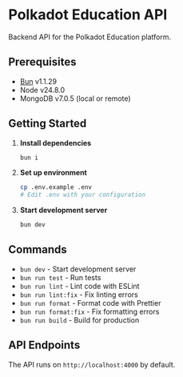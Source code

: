 # Polkadot Education API

Backend API for the Polkadot Education platform.

## Prerequisites

- [Bun](https://bun.sh) v1.1.29
- Node v24.8.0
- MongoDB v7.0.5 (local or remote)

## Getting Started

1. **Install dependencies**

   ```bash
   bun i
   ```

2. **Set up environment**

   ```bash
   cp .env.example .env
   # Edit .env with your configuration
   ```

3. **Start development server**
   ```bash
   bun dev
   ```

## Commands

- `bun dev` - Start development server
- `bun run test` - Run tests
- `bun run lint` - Lint code with ESLint
- `bun run lint:fix` - Fix linting errors
- `bun run format` - Format code with Prettier
- `bun run format:fix` - Fix formatting errors
- `bun run build` - Build for production

## API Endpoints

The API runs on `http://localhost:4000` by default.
